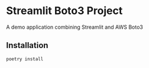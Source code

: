 # Streamlit Boto3 Project

A demo application combining Streamlit and AWS Boto3

## Installation
```bash
poetry install